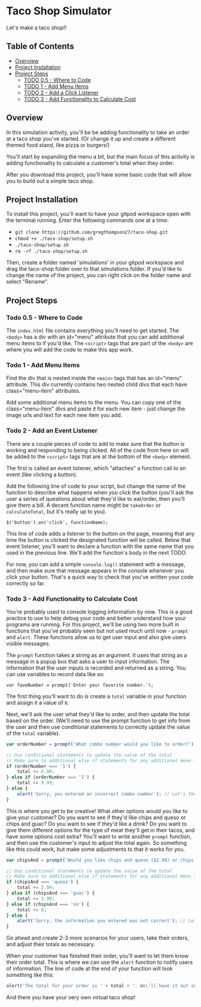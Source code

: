 Taco Shop Simulator
===

Let's make a taco shop!!

## Table of Contents
- [Overview](#overview)
- [Project Installation](#project-installation)
- [Project Steps](#project-steps)
    - [TODO 0.5 - Where to Code](#todo-0.5-where-to-code)
    - [TODO 1 - Add Menu Items](#todo-1-add-menu-items)
    - [TODO 2 - Add a Click Listener](#todo-2-add-a-click-listener)
    - [TODO 3 - Add Functionality to Calculate Cost](#todo-3-add-functionality-to-calculate-cost)

## Overview

In this simulation activity, you'll be be adding functionality to take an order at a taco shop you've started. (Or change it up and create a different themed food stand, like pizza or burgers!)

You'll start by expanding the menu a bit, but the main focus of this activity is adding functionality to calculate a customer's total when they order.

After you download this project, you'll have some basic code that will allow you to build out a simple taco shop.

## Project Installation

To install this project, you'll want to have your gitpod workspace open with the terminal running. Enter the following commands one at a time:

* `git clone https://github.com/gregthompson27/taco-shop.git`
* `chmod +x ./taco-shop/setup.sh`
* `./taco-shop/setup.sh`
* `rm -rf ./taco-shop/setup.sh`

Then, create a folder named 'simulations' in your gitpod workspace and drag the taco-shop folder over to that simulations folder. If you'd like to change the name of the project, you can right click on the folder name and select "Rename".

## Project Steps

### Todo 0.5 - Where to Code

The `index.html` file contains everything you'll need to get started. The `<body>` has a div with an id="menu" attribute that you can add additional menu items to if you'd like. The `<script>` tags that are part of the `<body>` are where you will add the code to make this app work.

### Todo 1 - Add Menu Items

Find the div that is nested inside the `<main>` tags that has an id="menu" attribute. This div currently contains two nested child divs that each have class="menu-item" attributes.

Add some additional menu items to the menu. You can copy one of the class="menu-item" divs and paste it for each new item - just change the image urls and text for each new item you add.

### Todo 2 - Add an Event Listener

There are a couple pieces of code to add to make sure that the button is working and responding to being clicked. All of the code from here on will be added to the `<script>` tags that are at the bottom of the `<body>` element.

The first is called an event listener, which "attaches" a function call to an event (like clicking a button).

Add the following line of code to your script, but change the name of the function to describe what happens when you click the button (you'll ask the user a series of questions about what they'd like to eat/order, then you'll give them a bill. A decent function name might be `takeOrder` or `calculateTotal`, but it's really up to you).

`$('button').on('click', functionName);`

This line of code adds a listener to the button on the page, meaning that any time the button is clicked the designated function will be called. Below that event listener, you'll want to declare a function with the same name that you used in the previous line. We'll add the function's body in the next TODO.

For now, you can add a simple `console.log()` statement with a message, and then make sure that message appears in the console whenever you click your button. That's a quick way to check that you've written your code correctly so far. 

### Todo 3 - Add Functionality to Calculate Cost

You're probably used to console logging information by now. This is a good practice to use to help debug your code and better understand how your programs are running. For this project, we'll be using two more built in functions that you've probably seen but not used much until now - `prompt` and `alert`. These functions allow us to get user input and also give users visible messages. 

The `prompt` function takes a string as an argument. It uses that string as a message in a popup box that asks a user to input information. The information that the user inputs is recorded and returned as a string. You can use variables to record data like so:

`var faveNumber = prompt('Enter your favorite number.');`

The first thing you'll want to do is create a `total` variable in your function and assign it a value of `0`.

Next, we'll ask the user what they'd like to order, and then update the total based on the order. (We'll need to use the prompt function to get info from the user and then use conditional statements to correctly update the value of the `total` variable).

```js
var orderNumber = prompt('What combo number would you like to order?'); // NOTE: the value will be stored as a string

// Use conditional statements to update the value of the total
// Make sure to additional else if statements for any additional menu items you added in TODO 1
if (orderNumber === '1') {
    total += 6.99;
} else if (orderNumber === '2') {
    total += 9.99;
} else {
    alert('Sorry, you entered an incorrect combo number'); // Let's the user know that they incorrectly entered information
}
```

This is where you get to be creative! What other options would you like to give your customer? Do you want to see if they'd like chips and queso or chips and guac? Do you want to see if they'd like a drink? Do you want to give them different options for the type of meat they'll get in their tacos, and have some options cost extra? You'll want to write another `prompt` function, and then use the customer's input to adjust the total again. So something like this could work, but make some adjustments to that it works for you.

```js
var chipsAnd = prompt('Would you like chips and queso ($2.99) or chips and guac($3.99)? Type in "queso" for chips and queso, "guac" for chips and quac, or "no" if you want to limit your happiness and not get chips.'); // NOTE: the value will be stored as a string

// Use conditional statements to update the value of the total
// Make sure to additional else if statements for any additional menu items you added in TODO 1
if (chipsAnd === 'queso') {
    total += 2.99;
} else if (chipsAnd === 'guac') {
    total += 3.99;
} else if (chipsAnd === 'no') {
    total += 0;
} else {
    alert('Sorry, the information you entered was not correct'); // Let's the user know that they incorrectly entered information
}
```

Go ahead and create 2-3 more scenarios for your users, take their orders, and adjust their totals as necessary.

When your customer has finished their order, you'll want to let them know their order total. This is where we can use the `alert` function to notify users of information. The line of code at the end of your function will look something like this:

```js
alert('The total for your order is ' + total + '. We\'ll have it out shortly. Thanks for visiting the taco shop, and have a nice day!');
```

And there you have your very own virtual taco shop!